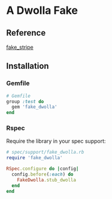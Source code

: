 # A Dwolla Fake

## Reference

[fake_stripe](https://github.com/thoughtbot/fake_stripe)

## Installation

### Gemfile

```ruby
# Gemfile
group :test do
  gem 'fake_dwolla'
end
```


### Rspec

Require the library in your spec support:

```ruby
# spec/support/fake_dwolla.rb
require 'fake_dwolla'

RSpec.configure do |config|
  config.before(:each) do
    FakeDwolla.stub_dwolla
  end
end
```

